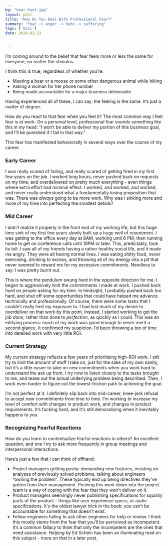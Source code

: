 ```yaml
---
bg: "bear_hunt.jpg"
layout: post
title: "How Do You Deal With Professional Fear?"
summary: "fear -> anger -> hate -> suffering"
tags: ['misc']
date: 2020-03-23


---
```


I’m coming around to the belief that fear feels more or less the same for everyone, no matter the stimulus. 

I think this is true, regardless of whether you’re:

- Meeting a bear or a moose or some other dangerous animal while hiking 
- Asking a woman for her phone number 
- Being made accountable for a major business deliverable 

Having experienced all of these, I can say: the feeling is the same. It’s just a matter of degree. 

How do you react to that fear when you feel it? The most common way I feel fear is at work. On a personal level, professional fear sounds something like this in my head: “I won’t be able to deliver my portion of this business goal, and I’ll be punished if I fail in that way."

This fear has manifested behaviorally in several ways over the course of my career.

### Early Career 

I was really scared of failing, and really scared of getting fired in my first few years on the job. I worked long hours, never pushed back on requests on my time, and overdelivered on pretty much everything - even things where extra effort had minimal effect. I worked, and worked, and worked, and never really understood what a fundamentally losing proposition that was. There was _always_ going to be more work. Why was I sinking more and more of my time into perfecting the smallest details? 

### Mid Career

I didn’t realize it properly in the front end of my working life, but this huge time sink of my first few years slowly built up a huge well of resentment. I was getting to the office every day at 8AM, working until 6 PM, then running home to get on conference calls until 10PM or later. This, predictably, took its toll: I saw all of my friends having a rather healthy social life, and it made me angry. They were all having normal lives. I was eating shitty food, never exercising, drinking to excess, and throwing all of my energy into a pit that never seemed to reward me for my excessive commitments. Needless to say: I was pretty burnt out. 

This is where the pendulum swung hard in the opposite direction for me. I began to aggressively limit the commitments I made at work. I pushed back _hard_ on people asking for my time. In hindsight, I probably pushed back _too_ hard, and shut off some opportunities that could have helped me advance technically and professionally. Of course, there were some tasks that I couldn’t really limit my exposure to. I had lost much of my desire to overdeliver on that work by this point. Instead, I started working to get the job _done_, rather than done to _perfection_, as quickly as I could. This was an edifying process: much of my work was good enough to never merit a second glance. It confirmed my suspicion. I’d been throwing a ton of time into detailed work with very little ROI. 

### Current Strategy

My current strategy reflects a few years of prioritizing high-ROI work. I still try to limit the amount of stuff I take on, just for the sake of my own sanity, but it’s a little easier to take on new commitments when you work hard to understand the ask up front. I try now to listen closely to the tasks brought to me, and tease out the actual underlying problem being described. Then, I work even harder to figure out the lowest-friction path to achieving the goal. 

I’m not perfect at it. I definitely slip back into mid-career, knee-jerk refusal to accept new commitments from time to time. I’m working to increase my level of comfort with changes in product work, and changes in product requirements. It’s fucking hard, and it's still demoralizing when it inevitably happens to you. 

### Recognizing Fearful Reactions

How do you learn to contextualize fearful reactions in others? An excellent question, and one I try to ask more frequently in group meetings and interpersonal interactions. 

Here’s just a few that I can think of offhand: 

- Project managers getting pushy: demanding new features, insisting on analyses of previously solved problems, talking about engineers “owning the problem”. These typically end up being directives they've gotten from *their* management. Pushing this work down into the project team is a way of coping with the fear that they won't deliver on it.
- Product managers seemingly never publishing specifications for squishy parts of the product - things like user experience specs, or audio specifications. It's the oldest lawyer trick in the book: you can’t be accountable for something that doesn’t exist. 
- Fellow engineers failing to ask other engineers for help or review. I think this mostly stems from the fear that you’ll be perceived as incompetent. It’s a common fallacy to think that only the incompetent are the ones that need assistance. _Helping_ by Ed Schein has been an illuminating read on this subject - more on that in a later post. 